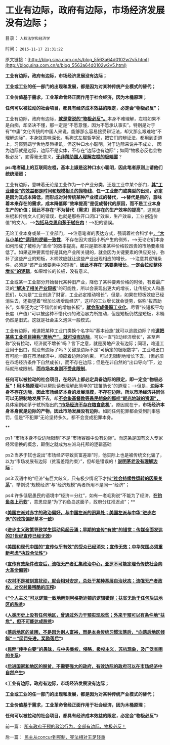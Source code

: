 # 工业有边际，政府有边际，市场经济发展没有边际；

目录： `人权法学和经济学` 

时间： `2015-11-17 21:31:22` 

原文链接：[http://blog.sina.com.cn/s/blog_5563a64d0102w2v5.html](http://blog.sina.com.cn/s/blog_5563a64d0102w2v5.html)

**工业有边际，政府有边际，市场经济发展没有边际；**

**工业或工业的任一部门的出现和发展，都是因为对某种传统产业模式的替代；**

**工业价值基于需求，工业革命曾经正面作用于社会经济，因为木桶原理；**

**任何可以被拉动的社会项目，都具有经济成本效益的限定，必定会“物极必反”；**





工业有边际，政府有边际，[**就是常说的“物极必反”。**](../../../2011/3/1/物极必反规律和辩证法.md)本身不难理解，左棍如果不是白痴，却坚决不懂，那一定是“不愿意懂，因为不愿承认事实”。特别是对于有“中庸”文化传统的中国人来说，能够那么容易接受辩证法，却又那么艰难地“不理解边际”，本身就意味深长。毛狗式左棍哲学家，把它们的辩证法，都用到歪道上，习惯鹦鹉学舌地反唇相讥，但这种口水小聪明，对于边际来说并不成立，
因为边际就是边际，边际不是实体，不存在“边际也有边际”；如同“物极必反也会物极必反”，変得毫无意义，[**无非帮助国人理解左棍的极端罢**](../../../2010/7/29/任何人有反击侵害的天赋权力.md)？

**ps:笔者碰上的互联网左棍，基本上諔是这种口水小聪明，因此笔者原则上请他们统统滚蛋；**

工业有边际，意味着无论是工业作为一个产业分类，还是工业中某个部门，[**其“工业建设”的效益都是时间和规模相关的抛物线**](../../../2009/12/18/交换创造价值决定了“市场才是经济”.md)。**任一工业部门或类型的出现，必定是因为其成本降低，而形成对对传统某种产业模式的替代，——>替代是目的，意味着本来存在的需求，成本降低即“效率提高”是促成替代的原因，而不是工业本身生产的价值；因此不存在“不为替代（需求）而存在的生产效率的提高”**，这就是左棍和传统文人们的错误，也就是那些开口闭口“效率，生产效率，工业创造价值”的文人，——>[**包括马克思和茅于轼在内**](../../../2010/4/26/茅于轼老师和美国社会残留的小农意识.md)！——>犯的错误。

无论工业本身或某一工业部门，——>注意笔者的表达方式，强调着社会科学中[**，“大与小单位”适用的逻辑一致性**](../../../2010/2/5/人类社会单元“大与小”上下限规模经济.md)，不存在因大或因小所产生的例外，——>无论它们本身如何形成了被称为“革命”的效率提高，都只是把本来某种价格较昂贵的市场要素降低了。如果这种要素恰好是其他产业所关键的，就会因为关键要素的供应充分，弥补了这些产业的短板，木桶效应就让这些产业出现相应的增长，——>注意其逻辑条件，必须是“该产业诸要素中的短板”，[**因此不存在“某要素增长，一定会拉动整体增长”的逻辑**](../../../2015/6/9/中国政治的真正课题不是“保增长”，而是“乍还债”？.md)，如果增长的长板，没有意义。

工业或某一工业部分开始替代某种旧产业，降低了某种要素价格的时侯，有着最广泛的[**“解决了相关产业短板**](../../../2009/12/24/短板决定实力，要素替代的战斗力.md)”的可能性，所以会表现出更大的增长，让传统文人和愚民们，以为是“工业创造了财富，工业必定推动增长”。但是，如果在短板效应已经消失去，还指望着“增加长板增动经济”，这样的工业增长就会徒劳，俗称“拔苗助长”。如果还为之“不惜代价的增加长板”，[**就会形成傻逼工业化**](../../../2009/8/3/工业化后靠小弟养活的苏联老大哥.md)。尽管“长短板平均长度（产值）”可以被这种不惜代价的政治暴力所拉动，但是短板仍然是短板，木桶仍然是旧式。这就是社会主义泡沫一般模式。

工业有边际，难道把某种工业门类换个名字叫“基本设施”就可以逃脱边际？难[**道把某些工业栏目换称“房地产”，就可没有边际**](../../../2013/9/7/向国际接轨的国产地王和刚需的中国特色；.md)，可以一直“拉动经济增长”，甚至声称“没有拉动，经济就不增长”吗？言下之意，就是房地产没有边际；同理，难道工业用于出口，就没有边际了吗？关键是边际不是“可确定的极限数字”，工业和出口有可能一直在市场经济中，顺应着边际的约束，
可以无限制地增长下去，（但必须在市场经济条件下自然成长），而不存在边际；但是在非自然的“出口导向”下，边际就形成限制。[**而市场本身则不受此限制**](../../../2009/12/18/交换创造价值决定了“市场才是经济”.md)。

**任何可以被拉动的社会项目，在经济上都必定具备边际的限定，即一定会“物极必反”！**用**木桶原理**可以帮助读者理解此简单的“拔苗助长”的道理；——>但是，**边际本身不存在边际，因此市场经济本身的发展规模，不存在边际，所以市场经济共同体可以无限制地发展下去**，却[**不会象基督教等愚民想象的那样“耗光地球的资源”，**](../../../2009/12/31/有什么样的文化，就有什么样的国民.md)具体案例如茅于轼所指出的[**“市场经济不存在粮食危机**](../../../2011/1/9/市场经济不存在粮食危机.md)”。原因就在于，**市场经济本身本身就是边际的产物，因此市场发展没有边际**。如同任何犯罪都会受到刑事惩罚，但是“不犯罪”无论坚持多久，都不会变成犯罪本身。

**

ps1:“市场本身不受边际限制”不是“市场容器中没有边际”。而这条是国有文人专家经常偷换的概念，颠倒之就成为左派乌托邦的逻辑基础

ps2:当茅于轼也说出“市场经济导致贫富差距”时，他实际上也是被传统文化骗了，以为“市场发展有边际（贫富差距约束）”，但却是错误的！[**说明茅老没有理解边际**](../../../2014/11/4/茅于轼不是真理的化身，没有道德可以攻讦的弱点.md)；

ps3:汉语中的“经济”有巨大歧义，只有极少情况下才指[**“社会持续性运转的因果关系**](../../../2011/6/2/市场经济确保可持续性.md)”，举例说“规模经济”与“经济规模”两者所用不是同一“经济”；

ps4:许多低层愚民的语境中“经济＝分红”，如有一老毛狗说“不能为了经济，[**在钓鱼岛上示软**](http://darthvad.blog.163.com/blog/static/533994702011917035162/)”，意思应是“为了钓鱼岛这面子，政府分红推迟点”；**

《[**美国左派对赤字的政治偏好，与中国左派的迥异处；美国左派与中华“进步右派”的政策偏好基本一致**](../../../2015/11/5/美国左派对赤字的政治偏好，与中国左派的迥异，与中国右派的类同.md)》

《[**进步主义政策导致学生运动风起云涌；早期的宣传“有效”的错觉：传媒全面发达的21世纪宣传已经无效**](../../../2015/11/6/进步主义早期的宣传“有效”的错觉，及学生运动.md)》

《[**美国和现代中国的“宣传似乎有效”的受众已经消失；宣传无效；中华党国必须重新考虑“执政合法性”**](../../../2015/11/7/进步主义对宣传的错觉，旧制度和大革命的现实.md)》

《[**宣传有效条件改变后，流氓无产者汇集政治中心，亚罗不可能定理令传统社会向大革命偏转**](../../../2015/11/8/宣传有效条件改变后的法国大革命，英国和纳粹德国；.md)》

《[**农村不是被刻意扰动，就会相对安定，总处于某种基层自治状态；流氓无产者政权，对农村最残酷的压榨**](../../../2015/11/9/《旧制度和大革命》的流氓无产者的先进性，及农村的稳定性.md)》

《[**“个人主义”可以逻辑一致地解剖阿格斯迪顿的逻辑错误；扶贫无助于任何后进地区的脱贫**](../../../2015/11/11/任何外来干预，都不能帮助落后地区脱贫.md)》

《[**人类历史上没有任何地区，曾通过外力干预实现脱贫；外来干预可以有条件地“扶危”，但不可能达成脱贫**](../../../2015/11/12/“落后＝农业”“脱贫＝工业化”的旧思维，是现代贫困的成因.md)》

《[**落后地区的贫困，不是因为别人富裕，而是本身传统习惯法落后，“向落后地区倾斜”＝“惩罚先进，奖励落后”**](../../../2015/11/13/“扶贫”“向落后地区倾斜”意义等同于“惩罚先进，奖励落后”.md)》

《[**民粹“伸手白要”的愚昧，与中央集权，侵略，极权主义，苏杭现象，及广泛贫困的关系**](../../../2015/11/14/穷人和穷地方脱困的基本条件.md)》

《[**后进国家和地区的脱贫，不需要强大的政府，有效边际的政府可以在市场经济中自然产生**](../../../2015/11/16/不接受“工业化，大政府”的边际，就形成极权主义的恶势力；.md)》

《**工业有边际，政府有边际，市场经济发展没有边际；**

**工业或工业的任一部门的出现和发展，都是因为对某种传统产业模式的替代；**

**工业价值基于需求，工业革命曾经正面作用于社会经济，因为木桶原理；**

**任何可以被拉动的社会项目，都具有经济成本效益的限定，必定会“物极必反”**》

前一篇： [所有政府干预的政治行为，全部有边际，物极必反！](../../../2015/11/18/所有政府干预的政治行为，全部有边际，物极必反！.md)

后一篇： [民主从concur到宪制，宪法相对无足轻重](../../../2015/10/19/民主从concur到宪制，宪法相对无足轻重.md)


